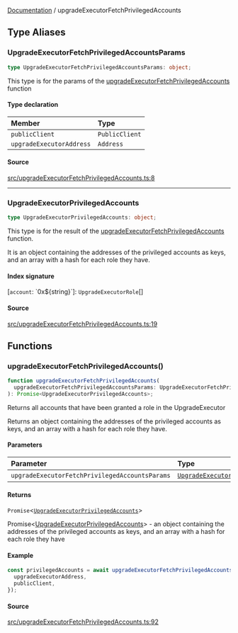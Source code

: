 [Documentation](README.md) / upgradeExecutorFetchPrivilegedAccounts

## Type Aliases

### UpgradeExecutorFetchPrivilegedAccountsParams

```ts
type UpgradeExecutorFetchPrivilegedAccountsParams: object;
```

This type is for the params of the [upgradeExecutorFetchPrivilegedAccounts](upgradeExecutorFetchPrivilegedAccounts.md#upgradeexecutorfetchprivilegedaccounts) function

#### Type declaration

| Member                   | Type           |
| :----------------------- | :------------- |
| `publicClient`           | `PublicClient` |
| `upgradeExecutorAddress` | `Address`      |

#### Source

[src/upgradeExecutorFetchPrivilegedAccounts.ts:8](https://github.com/anegg0/arbitrum-orbit-sdk/blob/763a3f41e7ea001cbb6fe81ac11cc794b4a0f94d/src/upgradeExecutorFetchPrivilegedAccounts.ts#L8)

---

### UpgradeExecutorPrivilegedAccounts

```ts
type UpgradeExecutorPrivilegedAccounts: object;
```

This type is for the result of the [upgradeExecutorFetchPrivilegedAccounts](upgradeExecutorFetchPrivilegedAccounts.md#upgradeexecutorfetchprivilegedaccounts) function.

It is an object containing the addresses of the privileged accounts as keys,
and an array with a hash for each role they have.

#### Index signature

\[`account`: \`0x$\{string\}\`\]: `UpgradeExecutorRole`[]

#### Source

[src/upgradeExecutorFetchPrivilegedAccounts.ts:19](https://github.com/anegg0/arbitrum-orbit-sdk/blob/763a3f41e7ea001cbb6fe81ac11cc794b4a0f94d/src/upgradeExecutorFetchPrivilegedAccounts.ts#L19)

## Functions

### upgradeExecutorFetchPrivilegedAccounts()

```ts
function upgradeExecutorFetchPrivilegedAccounts(
  upgradeExecutorFetchPrivilegedAccountsParams: UpgradeExecutorFetchPrivilegedAccountsParams,
): Promise<UpgradeExecutorPrivilegedAccounts>;
```

Returns all accounts that have been granted a role in the UpgradeExecutor

Returns an object containing the addresses of the privileged accounts as keys, and an array with a hash for each role they have.

#### Parameters

| Parameter                                      | Type                                                                                                                                     | Description                                                                                                                            |
| :--------------------------------------------- | :--------------------------------------------------------------------------------------------------------------------------------------- | :------------------------------------------------------------------------------------------------------------------------------------- |
| `upgradeExecutorFetchPrivilegedAccountsParams` | [`UpgradeExecutorFetchPrivilegedAccountsParams`](upgradeExecutorFetchPrivilegedAccounts.md#upgradeexecutorfetchprivilegedaccountsparams) | [UpgradeExecutorFetchPrivilegedAccountsParams](upgradeExecutorFetchPrivilegedAccounts.md#upgradeexecutorfetchprivilegedaccountsparams) |

#### Returns

`Promise`\<[`UpgradeExecutorPrivilegedAccounts`](upgradeExecutorFetchPrivilegedAccounts.md#upgradeexecutorprivilegedaccounts)\>

Promise<[UpgradeExecutorPrivilegedAccounts](upgradeExecutorFetchPrivilegedAccounts.md#upgradeexecutorprivilegedaccounts)> - an object containing the addresses of the privileged accounts as keys, and an array with a hash for each role they have

#### Example

```ts
const privilegedAccounts = await upgradeExecutorFetchPrivilegedAccounts({
  upgradeExecutorAddress,
  publicClient,
});
```

#### Source

[src/upgradeExecutorFetchPrivilegedAccounts.ts:92](https://github.com/anegg0/arbitrum-orbit-sdk/blob/763a3f41e7ea001cbb6fe81ac11cc794b4a0f94d/src/upgradeExecutorFetchPrivilegedAccounts.ts#L92)
